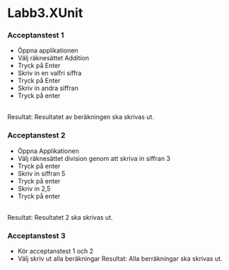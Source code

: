 # Labb3.XUnit


### Acceptanstest 1
- Öppna applikationen
- Välj räknesättet Addition 
- Tryck på Enter
- Skriv in en valfri siffra
- Tryck på Enter
- Skriv in andra siffran 
- Tryck på enter
<br>
Resultat: Resultatet av beräkningen ska skrivas ut. 

### Acceptanstest 2

- Öppna Applikationen
- Välj räknesättet division genom att skriva in siffran 3
- Tryck på enter
- Skriv in siffran 5
- Tryck på enter
- Skriv in 2,5
- Tryck på enter
<br>
Resultat: Resultatet 2 ska skrivas ut.

### Acceptanstest 3

- Kör acceptanstest 1 och 2
- Välj skriv ut alla beräkningar
Resultat: Alla berräkningar ska skrivas ut. 
